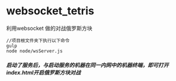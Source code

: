 # websocket_tetris
利用websocket 做的对战俄罗斯方块

```
//项目根文件夹下执行以下命令
gulp
node node/wsServer.js
```
##### 启动了服务后，与启动服务的机器在同一内网中的机器终端，即可打开index.html开启俄罗斯方块对战
